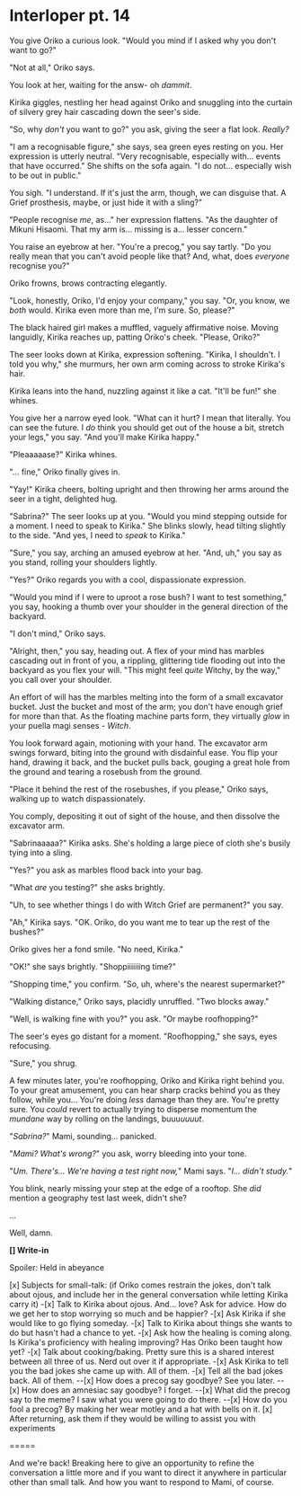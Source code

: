 # Interloper pt. 14

You give Oriko a curious look. "Would you mind if I asked why you don't want to go?"

"Not at all," Oriko says.

You look at her, waiting for the answ- oh *dammit*.

Kirika giggles, nestling her head against Oriko and snuggling into the curtain of silvery grey hair cascading down the seer's side.

"So, why *don't* you want to go?" you ask, giving the seer a flat look. *Really?*

"I am a recognisable figure," she says, sea green eyes resting on you. Her expression is utterly neutral. "Very recognisable, especially with... events that have occurred." She shifts on the sofa again. "I do not... especially wish to be out in public."

You sigh. "I understand. If it's just the arm, though, we can disguise that. A Grief prosthesis, maybe, or just hide it with a sling?"

"People recognise *me*, as..." her expression flattens. "As the daughter of Mikuni Hisaomi. That my arm is... missing is a... lesser concern."

You raise an eyebrow at her. "You're a precog," you say tartly. "Do you really mean that you can't avoid people like that? And, what, does *everyone* recognise you?"

Oriko frowns, brows contracting elegantly.

"Look, honestly, Oriko, I'd enjoy your company," you say. "Or, you know, we *both* would. Kirika even more than me, I'm sure. So, please?"

The black haired girl makes a muffled, vaguely affirmative noise. Moving languidly, Kirika reaches up, patting Oriko's cheek. "Please, Oriko?"

The seer looks down at Kirika, expression softening. "Kirika, I shouldn't. I told you why," she murmurs, her own arm coming across to stroke Kirika's hair.

Kirika leans into the hand, nuzzling against it like a cat. "It'll be fun!" she whines.

You give her a narrow eyed look. "What can it hurt? I mean that literally. You can see the future. I *do* think you should get out of the house a bit, stretch your legs," you say. "And you'll make Kirika happy."

"Pleaaaaase?" Kirika whines.

"... fine," Oriko finally gives in.

"Yay!" Kirika cheers, bolting upright and then throwing her arms around the seer in a tight, delighted hug.

"Sabrina?" The seer looks up at you. "Would you mind stepping outside for a moment. I need to speak to Kirika." She blinks slowly, head tilting slightly to the side. "And yes, I need to *speak* to Kirika."

"Sure," you say, arching an amused eyebrow at her. "And, uh," you say as you stand, rolling your shoulders lightly.

"Yes?" Oriko regards you with a cool, dispassionate expression.

"Would you mind if I were to uproot a rose bush? I want to test something," you say, hooking a thumb over your shoulder in the general direction of the backyard.

"I don't mind," Oriko says.

"Alright, then," you say, heading out. A flex of your mind has marbles cascading out in front of you, a rippling, glittering tide flooding out into the backyard as you flex your will. "This might feel *quite* Witchy, by the way," you call over your shoulder.

An effort of will has the marbles melting into the form of a small excavator bucket. Just the bucket and most of the arm; you don't have enough grief for more than that. As the floating machine parts form, they virtually *glow* in your puella magi senses - *Witch*.

You look forward again, motioning with your hand. The excavator arm swings forward, biting into the ground with disdainful ease. You flip your hand, drawing it back, and the bucket pulls back, gouging a great hole from the ground and tearing a rosebush from the ground.

"Place it behind the rest of the rosebushes, if you please," Oriko says, walking up to watch dispassionately.

You comply, depositing it out of sight of the house, and then dissolve the excavator arm.

"Sabrinaaaaa?" Kirika asks. She's holding a large piece of cloth she's busily tying into a sling.

"Yes?" you ask as marbles flood back into your bag.

"What *are* you testing?" she asks brightly.

"Uh, to see whether things I do with Witch Grief are permanent?" you say.

"Ah," Kirika says. "OK. Oriko, do you want me to tear up the rest of the bushes?"

Oriko gives her a fond smile. "No need, Kirika."

"OK!" she says brightly. "Shoppiiiiiiing time?"

"Shopping time," you confirm. "So, uh, where's the nearest supermarket?"

"Walking distance," Oriko says, placidly unruffled. "Two blocks away."

"Well, is walking fine with you?" you ask. "Or maybe roofhopping?"

The seer's eyes go distant for a moment. "Roofhopping," she says, eyes refocusing.

"Sure," you shrug.

A few minutes later, you're roofhopping, Oriko and Kirika right behind you. To your great amusement, you can hear sharp cracks behind you as they follow, while you... You're doing *less* damage than they are. You're pretty sure. You *could* revert to actually trying to disperse momentum the *mundane* way by rolling on the landings, buuu*uuuut*.

"*Sabrina?*" Mami, sounding... panicked.

"*Mami? What's wrong?*" you ask, worry bleeding into your tone.

"*Um. There's... We're having a test right now,*" Mami says. "*I... didn't study.*"

You blink, nearly missing your step at the edge of a rooftop. She *did* mention a geography test last week, didn't she?

...

Well, damn.

**\[] Write-in**

Spoiler: Held in abeyance

\[x] Subjects for small-talk: (if Oriko comes restrain the jokes, don't talk about ojous, and include her in the general conversation while letting Kirika carry it)
\-\[x] Talk to Kirika about ojous. And... love? Ask for advice. How do we get her to stop worrying so much and be happier?
\-\[x] Ask Kirika if she would like to go flying someday.
\-\[x] Talk to Kirika about things she wants to do but hasn't had a chance to yet.
\-\[x] Ask how the healing is coming along. Is Kirika's proficiency with healing improving? Has Oriko been taught how yet?
\-\[x] Talk about cooking/baking. Pretty sure this is a shared interest between all three of us. Nerd out over it if appropriate.
\-\[x] Ask Kirika to tell you the bad jokes she came up with. All of them.
\-\[x] Tell all the bad jokes back. All of them.
\--\[x] How does a precog say goodbye? See you later.
\--\[x] How does an amnesiac say goodbye? I forget.
\--\[x] What did the precog say to the meme? I saw what you were going to do there.
\--\[x] How do you fool a precog? By making her wear motley and a hat with bells on it.
\[x] After returning, ask them if they would be willing to assist you with experiments

\=====​

And we're back! Breaking here to give an opportunity to refine the conversation a little more and if you want to direct it anywhere in particular other than small talk. And how you want to respond to Mami, of course.
